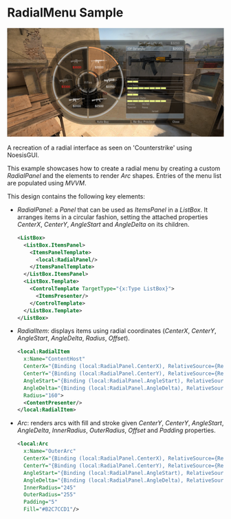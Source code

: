 # RadialMenu Sample

![Screenshot](https://github.com/Noesis/Noesis.github.io/blob/master/NoesisGUI/Samples/RadialMenu/Screenshot.png)

A recreation of a radial interface as seen on 'Counterstrike' using NoesisGUI.

This example showcases how to create a radial menu by creating a custom *RadialPanel* and the elements to render *Arc* shapes. Entries of the menu list are populated using *MVVM*.

This design contains the following key elements:

* *RadialPanel*: a *Panel* that can be used as *ItemsPanel* in a *ListBox*. It arranges items in a circular fashion, setting the attached properties *CenterX*, *CenterY*, *AngleStart* and *AngleDelta* on its children.

  ```xml
  <ListBox>
    <ListBox.ItemsPanel>
      <ItemsPanelTemplate>
        <local:RadialPanel/>
      </ItemsPanelTemplate>
    </ListBox.ItemsPanel>
    <ListBox.Template>
      <ControlTemplate TargetType="{x:Type ListBox}">
        <ItemsPresenter/>
      </ControlTemplate>
    </ListBox.Template>
  </ListBox>
  ```

* *RadialItem*: displays items using radial coordinates (*CenterX*, *CenterY*, *AngleStart*, *AngleDelta*, *Radius*, *Offset*).

  ```xml
  <local:RadialItem
    x:Name="ContentHost"
    CenterX="{Binding (local:RadialPanel.CenterX), RelativeSource={RelativeSource TemplatedParent}, FallbackValue=0}"
    CenterY="{Binding (local:RadialPanel.CenterY), RelativeSource={RelativeSource TemplatedParent}, FallbackValue=0}"
    AngleStart="{Binding (local:RadialPanel.AngleStart), RelativeSource={RelativeSource TemplatedParent}, FallbackValue=0}"
    AngleDelta="{Binding (local:RadialPanel.AngleDelta), RelativeSource={RelativeSource TemplatedParent}, FallbackValue=0}"
    Radius="160">
    <ContentPresenter/>
  </local:RadialItem>
  ```

* *Arc*: renders arcs with fill and stroke given *CenterY*, *CenterY*, *AngleStart*, *AngleDelta*, *InnerRadius*, *OuterRadius*, *Offset* and *Padding* properties.

  ```xml
  <local:Arc 
    x:Name="OuterArc"
    CenterX="{Binding (local:RadialPanel.CenterX), RelativeSource={RelativeSource TemplatedParent}, FallbackValue=0}"
    CenterY="{Binding (local:RadialPanel.CenterY), RelativeSource={RelativeSource TemplatedParent}, FallbackValue=0}"
    AngleStart="{Binding (local:RadialPanel.AngleStart), RelativeSource={RelativeSource TemplatedParent}, FallbackValue=0}"
    AngleDelta="{Binding (local:RadialPanel.AngleDelta), RelativeSource={RelativeSource TemplatedParent}, FallbackValue=0}"
    InnerRadius="245"
    OuterRadius="255"
    Padding="5"
    Fill="#B2C7CCD1"/>
  ```
